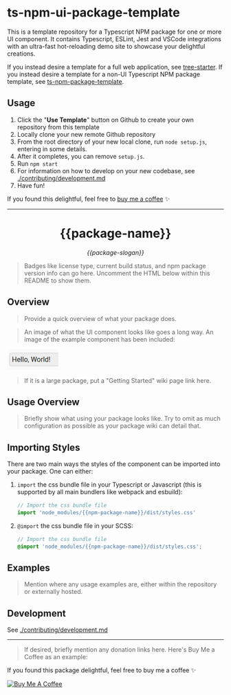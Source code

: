 # ts-npm-ui-package-template

This is a template repository for a Typescript NPM package for one or more UI component. It contains Typescript, ESLint, Jest and VSCode integrations with an ultra-fast hot-reloading demo site to showcase your delightful creations.

If you instead desire a template for a full web application, see [tree-starter](https://github.com/samhuk/tree-starter). If you instead desire a template for a non-UI Typescript NPM package template, see [ts-npm-package-template](https://github.com/samhuk/ts-npm-package-template).

## Usage

1. Click the "**Use Template**" button on Github to create your own repository from this template
2. Locally clone your new remote Github repository
3. From the root directory of your new local clone, run `node setup.js`, entering in some details.
4. After it completes, you can remove `setup.js`.
5. Run `npm start`
6. For information on how to develop on your new codebase, see [./contributing/development.md](./contributing/development.md)
7. Have fun!

If you found this delightful, feel free to [buy me a coffee](https://www.buymeacoffee.com/samhuk) ✨

---

<h1 align="center">{{package-name}}</h1>
<p align="center">
  <em>{{package-slogan}}</em>
</p>

> Badges like license type, current build status, and npm package version info can go here. Uncomment the HTML below within this README to show them.

<!-- <p align="center">
  <a href="https://github.com/{{github-user-name}}/{{package-name}}/actions/workflows/ci.yaml/badge.svg" target="_blank">
    <img src="https://github.com/{{github-user-name}}/{{package-name}}/actions/workflows/ci.yaml/badge.svg" alt="ci status" />
  </a>
  <a href="https://img.shields.io/badge/License-MIT-green.svg" target="_blank">
    <img src="https://img.shields.io/badge/License-MIT-green.svg" alt="license" />
  </a>
  <a href="https://badge.fury.io/js/{{npm-package-name}}.svg" target="_blank">
    <img src="https://badge.fury.io/js/{{npm-package-name}}.svg" alt="npm version" />
  </a>
</p> -->

## Overview

> Provide a quick overview of what your package does.

> An image of what the UI component looks like goes a long way. An image of the example component has been included:

![example-component-image](img/example-component.png)

> If it is a large package, put a "Getting Started" wiki page link here.

## Usage Overview

> Briefly show what using your package looks like. Try to omit as much configuration as possible as your package wiki can detail that.

## Importing Styles

There are two main ways the styles of the component can be imported into your package. One can either:

1. `import` the css bundle file in your Typescript or Javascript (this is supported by all main bundlers like webpack and esbuild):
    ```typescript
    // Import the css bundle file
    import 'node_modules/{{npm-package-name}}/dist/styles.css'
    ```
2. `@import` the css bundle file in your SCSS:
    ```scss
    // Import the css bundle file
    @import 'node_modules/{{npm-package-name}}/dist/styles.css';
    ```

## Examples

> Mention where any usage examples are, either within the repository or externally hosted.

## Development

See [./contributing/development.md](./contributing/development.md)

---

> If desired, briefly mention any donation links here. Here's Buy Me a Coffee as an example:

If you found this package delightful, feel free to buy me a coffee ✨

<a href="https://www.buymeacoffee.com/{{buy-me-a-coffee-user-name}}" target="_blank"><img src="https://cdn.buymeacoffee.com/buttons/v2/default-yellow.png" alt="Buy Me A Coffee" style="height: 60px !important;width: 217px !important;" ></a>
